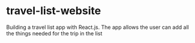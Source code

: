 # travel-list-website
Building a travel list app with React.js. The app allows the user can add all the things needed for the trip in the list
